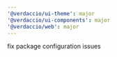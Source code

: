 ```yaml
---
'@verdaccio/ui-theme': major
'@verdaccio/ui-components': major
'@verdaccio/web': major
---
```


fix package configuration issues
